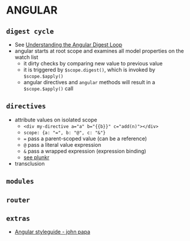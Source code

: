 # ANGULAR

## `digest cycle`
* See [Understanding the Angular Digest Loop](http://techiejs.com/Blog/Post/Understanding-The-AngularJS-Digest-Loop)
* angular starts at root scope and examines all model properties on the watch list
  * it dirty checks by comparing new value to previous value
  * it is triggered by `$scope.digest()`, which is invoked by `$scope.$apply()`
  * angular directives and `angular` methods will result in a `$scope.$apply()` call


## `directives`
* attribute values on isolated scope
  * `<div my-directive a="a" b="{{b}}" c="add(n)"></div>`
  * `scope: {a: "=", b: "@", c: "&"}`
  * `=` pass a parent-scoped value (can be a reference)
  * `@` pass a literal value expression 
  * `&` pass a wrapped expression (expression binding)
  * [see plunkr](https://plnkr.co/edit/2H2ecgWleNjP2n76KXdW)
* transclusion


## `modules`

## `router`

## `extras`
* [Angular styleguide - john papa](https://github.com/johnpapa/angular-styleguide)

